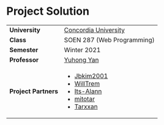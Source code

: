 Project Solution
================================


<table>
  <tr>
    <td><strong>University</strong></td><td><a href="http://www.concordia.ca/">Concordia University</a></td>
  </tr>
  <tr>
    <td><strong>Class</strong></td><td>SOEN 287 (Web Programming)</td>
  </tr>
  <tr>
    <td><strong>Semester</strong></td><td>Winter 2021</td>
  </tr>
  <tr>
    <td><strong>Professor</strong></td><td><a href="https://users.encs.concordia.ca/~yuhong/">Yuhong Yan</a></td>
  </tr>
   <tr>
    <td><strong>Project Partners</strong></td><td>
     <ul>
       <li><a href="https://github.com/Jbkim2001">Jbkim2001</a></li>
       <li><a href="https://github.com/WillTrem">WillTrem</a></li>
       <li><a href="https://github.com/Its-Alann">Its-Alann</a></li>
       <li><a href="https://github.com/mitotar">mitotar</a></li>
       <li><a href="https://github.com/Tarxxan">Tarxxan</a></li>
     </ul>
     </td>
  </tr>
</table>
